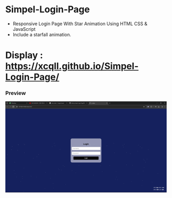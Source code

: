 # Simpel-Login-Page

- Responsive Login Page With Star Animation Using HTML CSS & JavaScript
- Include a starfall animation.

# Display : https://xcqll.github.io/Simpel-Login-Page/

### Preview
![preview img](/preview.png)
